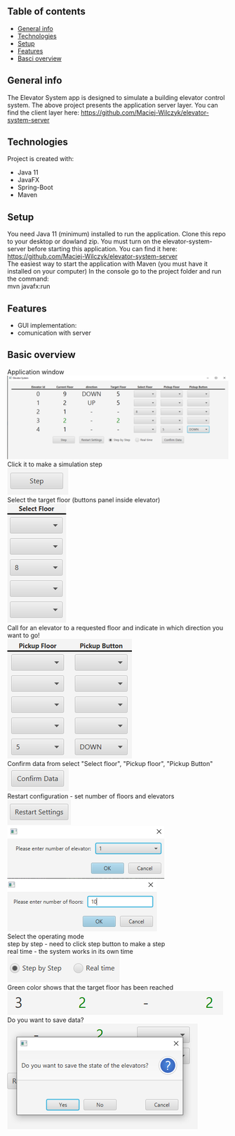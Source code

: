 ## Table of contents
* [General info](#general-info)
* [Technologies](#technologies)
* [Setup](#setup)
* [Features](#features)
* [Basci overview](#basic-overview)

## General info
The Elevator System app is designed to simulate a building elevator control system. The above project presents the application server layer. You can find the client layer here: https://github.com/Maciej-Wilczyk/elevator-system-server

## Technologies
Project is created with:
* Java 11
* JavaFX
* Spring-Boot
* Maven

## Setup
You need Java 11 (minimum) installed to run the application. Clone this repo to your desktop or dowland zip.
You must turn on the elevator-system-server before starting this application. You can find it here: https://github.com/Maciej-Wilczyk/elevator-system-server <br />
The easiest way to start the application with Maven (you must have it installed on your computer)
In the console go to the project folder and run the command: <br /> mvn javafx:run
## Features
* GUI implementation:
* comunication with server

## Basic overview
Application window![](images/system.PNG)
Click it to make a simulation step <br /> ![](images/step.PNG)<br />Select the target floor (buttons panel inside elevator)<br />![](images/select.PNG)<br />Call for an elevator to a requested floor and indicate in which direction you want to go!<br />![](images/pickup[.PNG)<br />Confirm data from select "Select floor", "Pickup floor", "Pickup Button"<br />![](images/confirm.PNG)<br />Restart configuration - set number of floors and elevators<br />![](images/restart.PNG)<br />![](images/numberElevators.PNG)<br />![](images/numberFloors.PNG)<br />Select the operating mode<br />step by step - need to click step button to make a step<br />real time - the system works in its own time<br />![](images/time.PNG)<br />Green color shows that the target floor has been reached<br />![](images/reached.PNG)<br />Do you want to save data?<br />![](images/save.PNG)<br />




